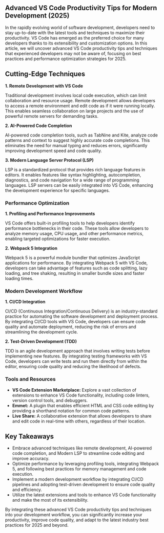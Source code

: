 ## [](https://dev.to/d_thiranjaya_6d3ec4552111/vs-code-productivity-essential-tips-and-tricks-for-developers-49ah?context=digest#advanced-vs-code-productivity-tips-for-modern-development-2025)Advanced VS Code Productivity Tips for Modern Development (2025)

In the rapidly evolving world of software development, developers need to stay up-to-date with the latest tools and techniques to maximize their productivity. VS Code has emerged as the preferred choice for many developers thanks to its extensibility and customization options. In this article, we will uncover advanced VS Code productivity tips and techniques that experienced developers may not be aware of, focusing on best practices and performance optimization strategies for 2025.

## [](https://dev.to/d_thiranjaya_6d3ec4552111/vs-code-productivity-essential-tips-and-tricks-for-developers-49ah?context=digest#cuttingedge-techniques)Cutting-Edge Techniques

**1\. Remote Development with VS Code**

Traditional development involves local code execution, which can limit collaboration and resource usage. Remote development allows developers to access a remote environment and edit code as if it were running locally. This enables seamless collaboration on large projects and the use of powerful remote servers for demanding tasks.

**2\. AI-Powered Code Completion**

AI-powered code completion tools, such as TabNine and Kite, analyze code patterns and context to suggest highly accurate code completions. This eliminates the need for manual typing and reduces errors, significantly improving development speed and code quality.

**3\. Modern Language Server Protocol (LSP)**

LSP is a standardized protocol that provides rich language features in editors. It enables features like syntax highlighting, autocompletion, diagnostics, and code navigation for a wide range of programming languages. LSP servers can be easily integrated into VS Code, enhancing the development experience for specific languages.

### [](https://dev.to/d_thiranjaya_6d3ec4552111/vs-code-productivity-essential-tips-and-tricks-for-developers-49ah?context=digest#performance-optimization)Performance Optimization

**1\. Profiling and Performance Improvements**

VS Code offers built-in profiling tools to help developers identify performance bottlenecks in their code. These tools allow developers to analyze memory usage, CPU usage, and other performance metrics, enabling targeted optimizations for faster execution.

**2\. Webpack 5 Integration**

Webpack 5 is a powerful module bundler that optimizes JavaScript applications for performance. By integrating Webpack 5 with VS Code, developers can take advantage of features such as code splitting, lazy loading, and tree shaking, resulting in smaller bundle sizes and faster loading times.

### [](https://dev.to/d_thiranjaya_6d3ec4552111/vs-code-productivity-essential-tips-and-tricks-for-developers-49ah?context=digest#modern-development-workflow)Modern Development Workflow

**1\. CI/CD Integration**

CI/CD (Continuous Integration/Continuous Delivery) is an industry-standard practice for automating the software development and deployment process. By integrating CI/CD tools with VS Code, developers can ensure code quality and automate deployment, reducing the risk of errors and streamlining the development cycle.

**2\. Test-Driven Development (TDD)**

TDD is an agile development approach that involves writing tests before implementing new features. By integrating testing frameworks with VS Code, developers can write tests and run them directly from within the editor, ensuring code quality and reducing the likelihood of defects.

### [](https://dev.to/d_thiranjaya_6d3ec4552111/vs-code-productivity-essential-tips-and-tricks-for-developers-49ah?context=digest#tools-and-resources)Tools and Resources

-   **VS Code Extension Marketplace:** Explore a vast collection of extensions to enhance VS Code functionality, including code linters, version control tools, and debuggers.
-   **Emmet:** A plugin that enables efficient HTML and CSS code editing by providing a shorthand notation for common code patterns.
-   **Live Share:** A collaborative extension that allows developers to share and edit code in real-time with others, regardless of their location.

## [](https://dev.to/d_thiranjaya_6d3ec4552111/vs-code-productivity-essential-tips-and-tricks-for-developers-49ah?context=digest#key-takeaways)Key Takeaways

-   Embrace advanced techniques like remote development, AI-powered code completion, and Modern LSP to streamline code editing and improve accuracy.
-   Optimize performance by leveraging profiling tools, integrating Webpack 5, and following best practices for memory management and code execution.
-   Implement a modern development workflow by integrating CI/CD pipelines and adopting test-driven development to ensure code quality and efficiency.
-   Utilize the latest extensions and tools to enhance VS Code functionality and make the most of its extensibility.

By integrating these advanced VS Code productivity tips and techniques into your development workflow, you can significantly increase your productivity, improve code quality, and adapt to the latest industry best practices for 2025 and beyond.